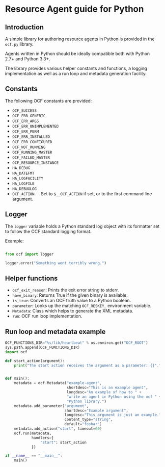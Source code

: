 # Resource Agent guide for Python

## Introduction

A simple library for authoring resource agents in Python is
provided in the `ocf.py` library.

Agents written in Python should be ideally compatible both with Python
2.7+ and Python 3.3+.

The library provides various helper constants and functions, a logging
implementation as well as a run loop and metadata generation facility.

## Constants

The following OCF constants are provided:

* `OCF_SUCCESS`
* `OCF_ERR_GENERIC`
* `OCF_ERR_ARGS`
* `OCF_ERR_UNIMPLEMENTED`
* `OCF_ERR_PERM`
* `OCF_ERR_INSTALLED`
* `OCF_ERR_CONFIGURED`
* `OCF_NOT_RUNNING`
* `OCF_RUNNING_MASTER`
* `OCF_FAILED_MASTER`
* `OCF_RESOURCE_INSTANCE`
* `HA_DEBUG`
* `HA_DATEFMT`
* `HA_LOGFACILITY`
* `HA_LOGFILE`
* `HA_DEBUGLOG`
* `OCF_ACTION` -- Set to `$__OCF_ACTION` if set, or to the first command line argument.

## Logger

The `logger` variable holds a Python standard log object with its
formatter set to follow the OCF standard logging format.

Example:

``` python

from ocf import logger

logger.error("Something went terribly wrong.")

```

## Helper functions

* `ocf_exit_reason`: Prints the exit error string to stderr.
* `have_binary`: Returns True if the given binary is available.
* `is_true`: Converts an OCF truth value to a Python boolean.
* `parameter`: Looks up the matching `OCF_RESKEY_` environment variable.
* `Metadata`: Class which helps to generate the XML metadata.
* `run`: OCF run loop implementation.

## Run loop and metadata example

``` python
OCF_FUNCTIONS_DIR="%s/lib/heartbeat" % os.environ.get("OCF_ROOT")
sys.path.append(OCF_FUNCTIONS_DIR)
import ocf

def start_action(argument):
    print("The start action receives the argument as a parameter: {}".format(argument))


def main():
    metadata = ocf.Metadata("example-agent",
                            shortdesc="This is an example agent",
                            longdesc="An example of how to " +
                            "write an agent in Python using the ocf " +
                            "Python library.")
    metadata.add_parameter("argument",
                           shortdesc="Example argument",
                           longdesc="This argument is just an example.",
                           content_type="string",
                           default="foobar")
    metadata.add_action("start", timeout=60)
    ocf.run(metadata,
            handlers={
                "start": start_action
            })

if __name__ == "__main__":
    main()
```
